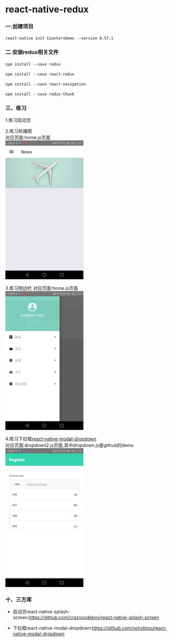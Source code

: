 # react-native-redux

### 一.创建项目

`react-native init CountersDemo --version 0.57.1`

### 二.安装redux相关文件

`npm install --save redux`

`npm install --save react-redux`

`npm install --save react-navigation`

`npm install --save redux-thunk`

### 三、练习

1.练习启动页

2.练习轮播图  
对应页面:home.js页面  
<img src="https://raw.githubusercontent.com/xkdaq/react-native-redux/master/screenshot/carousel.jpg" width="243" height="432" /> 

3.练习侧边栏
对应页面:home.js页面  
<img src="https://raw.githubusercontent.com/xkdaq/react-native-redux/master/screenshot/sidebar.jpg" width="243" height="432" /> 

4.练习下拉框[react-native-modal-dropdown](https://github.com/sohobloo/react-native-modal-dropdown)   
对应页面:dropdown2.js页面,其中dropdown.js是github的demo  
<img src="https://raw.githubusercontent.com/xkdaq/react-native-redux/master/screenshot/dropdown02.jpg" width="243" height="432" /> 






### 十、三方库
    
- 启动页react-native-splash-screen:https://github.com/crazycodeboy/react-native-splash-screen 

- 下拉框react-native-modal-dropdown:https://github.com/sohobloo/react-native-modal-dropdown
